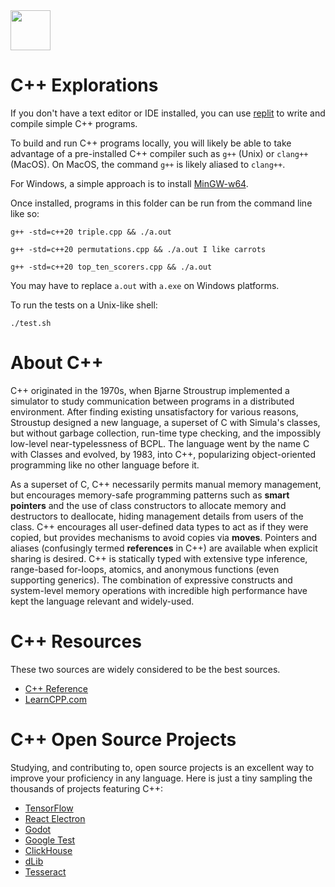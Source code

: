 <img src="https://raw.githubusercontent.com/rtoal/ple/master/docs/resources/cpp-logo-64.png" width="64" height="64">

# C++ Explorations

If you don't have a text editor or IDE installed, you can use <a href="https://replit.com/">replit</a> to write and compile simple C++ programs.

To build and run C++ programs locally, you will likely be able to take advantage of a pre-installed C++ compiler such as <code>g++</code> (Unix) or <code>clang++</code> (MacOS). On MacOS, the command <code>g++</code> is likely aliased to <code>clang++</code>.

For Windows, a simple approach is to install <a href="https://www.mingw-w64.org/">MinGW-w64</a>.

Once installed, programs in this folder can be run from the command line like so:

```
g++ -std=c++20 triple.cpp && ./a.out
```

```
g++ -std=c++20 permutations.cpp && ./a.out I like carrots
```

```
g++ -std=c++20 top_ten_scorers.cpp && ./a.out
```

You may have to replace `a.out` with `a.exe` on Windows platforms.

To run the tests on a Unix-like shell:

```
./test.sh
```

# About C++

C++ originated in the 1970s, when Bjarne Stroustrup implemented a simulator to study communication between programs in a distributed environment. After finding existing unsatisfactory for various reasons, Stroustup designed a new language, a superset of C with Simula's classes, but without garbage collection, run-time type checking, and the impossibly low-level near-typelessness of BCPL. The language went by the name C with Classes and evolved, by 1983, into C++, popularizing object-oriented programming like no other language before it.

As a superset of C, C++ necessarily permits manual memory management, but encourages memory-safe programming patterns such as **smart pointers** and the use of class constructors to allocate memory and destructors to deallocate, hiding management details from users of the class. C++ encourages all user-defined data types to act as if they were copied, but provides mechanisms to avoid copies via **moves**. Pointers and aliases (confusingly termed **references** in C++) are available when explicit sharing is desired. C++ is statically typed with extensive type inference, range-based for-loops, atomics, and anonymous functions (even supporting generics). The combination of expressive constructs and system-level memory operations with incredible high performance have kept the language relevant and widely-used.

# C++ Resources

These two sources are widely considered to be the best sources.

- [C++ Reference](https://en.cppreference.com/w/)
- [LearnCPP.com](https://www.learncpp.com/)

# C++ Open Source Projects

Studying, and contributing to, open source projects is an excellent way to improve your proficiency in any language. Here is just a tiny sampling the thousands of projects featuring C++:

- [TensorFlow](https://github.com/tensorflow/tensorflow)
- [React Electron](https://github.com/electron/electron)
- [Godot](https://github.com/godotengine/godot)
- [Google Test](https://github.com/google/googletest)
- [ClickHouse](https://github.com/ClickHouse/ClickHouse)
- [dLib](https://github.com/davisking/dlib)
- [Tesseract](https://github.com/tesseract-ocr/tesseract)
